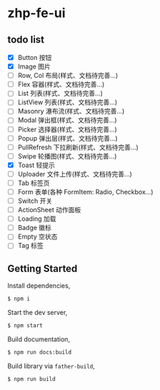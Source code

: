 # zhp-fe-ui

## todo list

- [x] Button 按钮
- [x] Image 图片
- [ ] Row, Col 布局(样式、文档待完善...)
- [ ] Flex 容器(样式、文档待完善...)
- [ ] List 列表(样式、文档待完善...)
- [ ] ListView 列表(样式、文档待完善...)
- [ ] Masonry 瀑布流(样式、文档待完善...)
- [ ] Modal 弹出框(样式、文档待完善...)
- [ ] Picker 选择器(样式、文档待完善...)
- [ ] Popup 弹出层(样式、文档待完善...)
- [ ] PullRefresh 下拉刷新(样式、文档待完善...)
- [ ] Swipe 轮播图(样式、文档待完善...)
- [x] Toast 轻提示
- [ ] Uploader 文件上传(样式、文档待完善...)
- [ ] Tab 标签页
- [ ] Form 表单(各种 FormItem: Radio, Checkbox...)
- [ ] Switch 开关
- [ ] ActionSheet 动作面板
- [ ] Loading 加载
- [ ] Badge 徽标
- [ ] Empty 空状态
- [ ] Tag 标签

## Getting Started

Install dependencies,

```bash
$ npm i
```

Start the dev server,

```bash
$ npm start
```

Build documentation,

```bash
$ npm run docs:build
```

Build library via `father-build`,

```bash
$ npm run build
```
